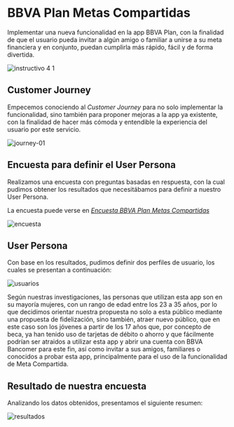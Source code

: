 # BBVA Plan Metas Compartidas

Implementar una nueva funcionalidad en la app BBVA Plan, con la finalidad de que el usuario pueda invitar a algún amigo o familiar a unirse a su meta financiera y en conjunto, puedan cumplirla más rápido, fácil y de forma divertida.

![instructivo 4 1](https://user-images.githubusercontent.com/32878468/40335402-0048ded6-5d29-11e8-91d0-33f8a0520bd8.png)

## Customer Journey

Empecemos conociendo al _Customer Journey_ para no solo implementar la funcionalidad, sino también para proponer mejoras a la app ya existente, con la finalidad de hacer más cómoda y entendible la experiencia del usuario por este servicio.

![journey-01](https://user-images.githubusercontent.com/32878468/40335637-5a191b46-5d2a-11e8-9ab2-57844a7953db.jpg)

## Encuesta para definir el User Persona

Realizamos una encuesta con preguntas basadas en respuesta, con la cual pudimos obtener los resultados que necesitábamos para definir a nuestro User Persona.

La encuesta puede verse en _[Encuesta BBVA Plan Metas Compartidas](https://goo.gl/forms/L0jNy1lhYq3Jwfl13)_ 

![encuesta](https://user-images.githubusercontent.com/32878468/40343062-a8972bea-5d53-11e8-84f3-1f1497f4c059.png)

## User Persona

Con base en los resultados, pudimos definir dos perfiles de usuario, los cuales se presentan a continuación:

![usuarios](https://user-images.githubusercontent.com/32878468/40336757-3f7365f6-5d31-11e8-8786-a75deb383497.png)

Según nuestras investigaciones, las personas que utilizan esta app son en su mayoría mujeres, con un rango de edad entre los 23 a 35 años, por lo que decidimos orientar nuestra propuesta no solo a esta público mediante una propuesta de fidelización, sino también, atraer nuevo público, que en este caso son los jóvenes a partir de los 17 años que, por concepto de beca, ya han tenido uso de tarjetas de débito o ahorro y que fácilmente podrían ser atraidos a utilizar esta app y abrir una cuenta con BBVA Bancomer para este fin, así como invitar a sus amigos, familiares o conocidos a probar esta app, principalmente para el uso de la funcionalidad de Meta Compartida.

## Resultado de nuestra encuesta

Analizando los datos obtenidos, presentamos el siguiente resumen: 

![resultados](https://user-images.githubusercontent.com/32878468/40351790-db6e74aa-5d72-11e8-9945-8a199d32cfed.png)
